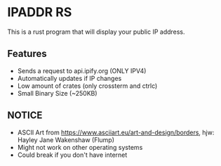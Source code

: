 # IPADDR RS

This is a rust program that will display your public IP address.

## Features

- Sends a request to api.ipify.org (ONLY IPV4)
- Automatically updates if IP changes
- Low amount of crates (only crossterm and ctrlc)
- Small Binary Size (~250KB)

## NOTICE

- ASCII Art from <https://www.asciiart.eu/art-and-design/borders>, hjw:	Hayley Jane Wakenshaw (Flump)
- Might not work on other operating systems
- Could break if you don't have internet
